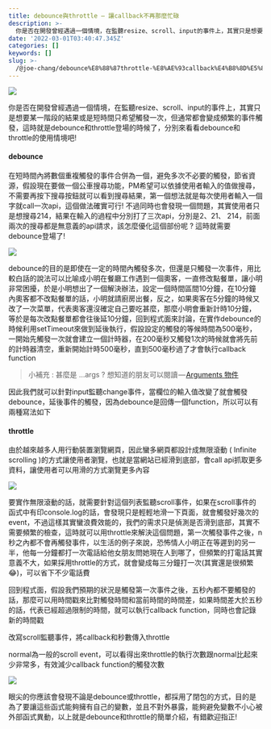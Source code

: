 ```yaml
---
title: debounce與throttle — 讓callback不再那麼忙碌
description: >-
  你是否在開發曾經遇過一個情境，在監聽resize、scroll、input的事件上，其實只是想要某一階段的結果或是短時間只希望觸發一次，但通常都會變成頻繁的事件觸發，這時就是debounce和throttle登場的時候了，分別來看看debounce和throttle的使用情境吧……
date: '2022-03-01T03:40:47.345Z'
categories: []
keywords: []
slug: >-
  /@joe-chang/debounce%E8%88%87throttle-%E8%AE%93callback%E4%B8%8D%E5%86%8D%E9%82%A3%E9%BA%BC%E5%BF%99%E7%A2%8C-505a660c1933
---
```


![](/Users/joectchang_mac/Downloads/medium-export-a/post2022/md_1697073583233/img/1__LB6PdTqHDDzWcLVdCly91g.jpeg)

你是否在開發曾經遇過一個情境，在監聽resize、scroll、input的事件上，其實只是想要某一階段的結果或是短時間只希望觸發一次，但通常都會變成頻繁的事件觸發，這時就是debounce和throttle登場的時候了，分別來看看debounce和throttle的使用情境吧!

#### debounce

在短時間內將數個重複觸發的事件合併為一個，避免多次不必要的觸發，節省資源，假設現在要做一個公車搜尋功能，PM希望可以依據使用者輸入的值做搜尋，不需要再按下搜尋按鈕就可以看到搜尋結果，第一個想法就是每次使用者輸入一個字就call一次api，這個做法確實可行! 不過同時也會發現一個問題，其實使用者只是想搜尋214，結果在輸入的過程中分別打了三次api，分別是2、21、 214，前面兩次的搜尋都是無意義的api請求，該怎麼優化這個部份呢 ? 這時就需要debounce登場了!

![](/Users/joectchang_mac/Downloads/medium-export-a/post2022/md_1697073583233/img/1__77xCMEVcjcH7kHSpGbMJ__g.gif)

debounce的目的是即使在一定的時間內觸發多次，但還是只觸發一次事件，用比較白話的說法可以比喻成小明在餐廳工作遇到一個奧客，一直修改點餐單，讓小明非常困擾，於是小明想出了一個解決辦法，設定一個時間區間10分鐘，在10分鐘內奧客都不改點餐單的話，小明就請廚房出餐，反之，如果奧客在5分鐘的時候又改了一次菜單，代表奧客還沒確定自己要吃甚麼，那麼小明會重新計時10分鐘，等於是每次改點餐單都會往後延10分鐘，回到程式面來討論，在實作debounce的時候利用setTimeout來做到延後執行，假設設定的觸發的等候時間為500毫秒，一開始先觸發一次就會建立一個計時器，在200毫秒又觸發1次的時候就會將先前的計時器清空，重新開始計時500毫秒，直到500毫秒過了才會執行callback function

> 小補充 : 甚麼是 …args ? 想知道的朋友可以閱讀 — [Arguments 物件](https://developer.mozilla.org/zh-TW/docs/Web/JavaScript/Reference/Functions/arguments)

因此我們就可以針對input監聽change事件，當欄位的輸入值改變了就會觸發debounce，延後事件的觸發，因為debounce是回傳一個function，所以可以有兩種寫法如下

#### throttle

由於越來越多人用行動裝置瀏覽網頁，因此蠻多網頁都設計成無限滾動 ( Infinite scrolling )的方式讓使用者瀏覽，也就是當網站已經滑到底部，會call api抓取更多資料，讓使用者可以用滑的方式瀏覽更多內容

![](/Users/joectchang_mac/Downloads/medium-export-a/post2022/md_1697073583233/img/1__2d6d8rCR7A4TC2z5N0k2pQ.gif)

要實作無限滾動的話，就需要針對這個列表監聽scroll事件，如果在scroll事件的函式中有印console.log的話，會發現只是輕輕地滑一下頁面，就會觸發好幾次的event，不過這樣其實蠻浪費效能的，我們的需求只是偵測是否滑到底部，其實不需要頻繁的檢查，這時就可以用throttle來解決這個問題，第一次觸發事件之後，n秒之內都不會再觸發事件，以生活的例子來說，恐怖情人小明正在等遲到的另一半，他每一分鐘都打一次電話給他女朋友問她現在人到哪了，但頻繁的打電話其實意義不大，如果採用throttle的方式，就會變成每三分鐘打一次(其實還是很頻繁😂)，可以省下不少電話費

回到程式面，假設我們預期的狀況是觸發第一次事件之後，五秒內都不要觸發的話，那麼可以用時間戳來比對觸發時間和當前時間的時間差，如果時間差大於五秒的話，代表已經超過限制的時間，就可以執行callback function，同時也會記錄新的時間戳

改寫scroll監聽事件，將callback和秒數傳入throttle

normal為一般的scroll event，可以看得出來throttle的執行次數跟normal比起來少非常多，有效減少callback function的觸發次數

![](/Users/joectchang_mac/Downloads/medium-export-a/post2022/md_1697073583233/img/1__S6mZNep2DjzxPryYi__EblQ.png)

眼尖的你應該會發現不論是debounce或throttle，都採用了閉包的方式，目的是為了要讓這些函式能夠擁有自己的變數，並且不對外暴露，能夠避免變數不小心被外部函式異動，以上就是debounce和throttle的簡單介紹，有錯歡迎指正!